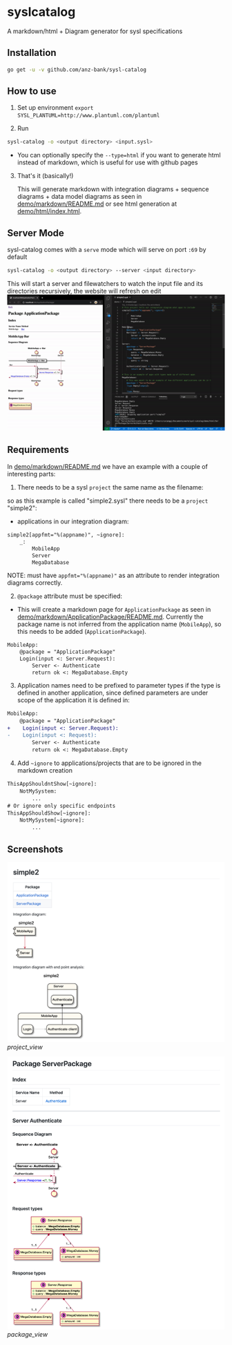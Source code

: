 # syslcatalog

A markdown/html + Diagram generator for sysl specifications

## Installation

```bash
go get -u -v github.com/anz-bank/sysl-catalog
```

## How to use
1. Set up environment
`export SYSL_PLANTUML=http://www.plantuml.com/plantuml`

2. Run 

```bash
sysl-catalog -o <output directory> <input.sysl>
```
- You can optionally specify the `--type=html` if you want to generate html instead of markdown, which is useful for use with github pages

3. That's it (basically!)

    This will generate markdown with integration diagrams + sequence diagrams + data model diagrams as seen in [demo/markdown/README.md](demo/markdown/README.md) or see html generation at [demo/html/index.html](demo/html/index.html).


## Server Mode
sysl-catalog comes with a `serve` mode which will serve on port `:69` by default

```bash 
sysl-catalog -o <output directory> --server <input directory>
```
This will start a server and filewatchers to watch the input file and its directories recursively, the website will refresh on edit
![example gif](resources/example.gif)

## Requirements
In [demo/markdown/README.md](demo/markdown/README.md) we have an example with a couple of interesting parts:

1. There needs to be a sysl `project` the same name as the filename:

so as this example is called "simple2.sysl" there needs to be a `project` "simple2":
- applications in our integration diagram:
```
simple2[appfmt="%(appname)", ~ignore]:
    _:
        MobileApp
        Server
        MegaDatabase
```
NOTE: must have `appfmt="%(appname)"` as an attribute to render integration diagrams correctly.

2. `@package` attribute must be specified:
- This will create a markdown page for `ApplicationPackage` as seen in [demo/markdown/ApplicationPackage/README.md](demo/markdown/ApplicationPackage/README.md).
 Currently the package name is not inferred from the application name (`MobileApp`), so this needs to be added (`ApplicationPackage`).
```
MobileApp:
    @package = "ApplicationPackage"
    Login(input <: Server.Request):
        Server <- Authenticate
        return ok <: MegaDatabase.Empty
```

3. Application names need to be prefixed to parameter types if the type is defined in another application, since defined parameters are under scope of the application it is defined in:
```diff
MobileApp:
    @package = "ApplicationPackage"
+    Login(input <: Server.Request):
-    Login(input <: Request):
        Server <- Authenticate
        return ok <: MegaDatabase.Empty
```

4. Add `~ignore` to applications/projects that are to be ignored in the markdown creation
```diff
ThisAppShouldntShow[~ignore]:
    NotMySystem:
        ...
# Or ignore only specific endpoints
ThisAppShouldShow[~ignore]:
    NotMySystem[~ignore]:
        ...
```

## Screenshots
![resources/project_view.png](resources/project_view.png)
*project_view*

![resources/package_view.png](resources/package_view.png)
*package_view*
